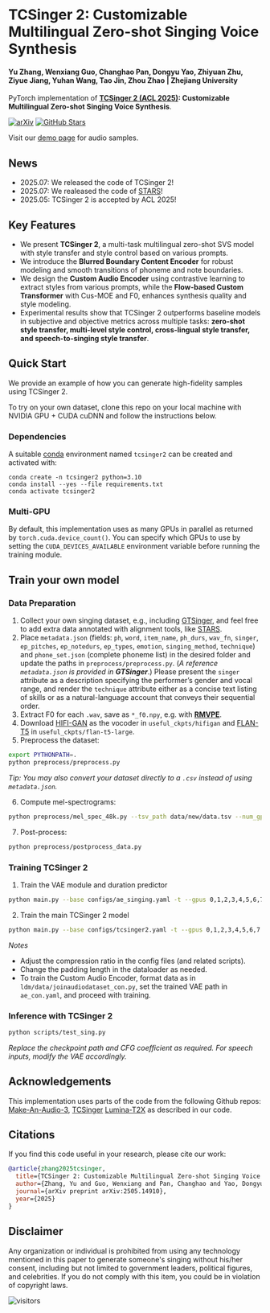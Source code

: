 # TCSinger 2: Customizable Multilingual Zero-shot Singing Voice Synthesis

#### Yu Zhang, Wenxiang Guo, Changhao Pan, Dongyu Yao, Zhiyuan Zhu, Ziyue Jiang, Yuhan Wang, Tao Jin, Zhou Zhao | Zhejiang University

PyTorch implementation of **[TCSinger 2 (ACL 2025)](https://arxiv.org/abs/2505.14910): Customizable Multilingual Zero-shot Singing Voice Synthesis**.

[![arXiv](https://img.shields.io/badge/arXiv-Paper-<COLOR>.svg)](https://arxiv.org/abs/2505.14910)
[![GitHub Stars](https://img.shields.io/github/stars/AaronZ345/TCSinger2?style=social)](https://github.com/AaronZ345/TCSinger2)

Visit our [demo page](https://aaronz345.github.io/TCSinger2Demo/) for audio samples.

## News
- 2025.07: We released the code of TCSinger 2!
- 2025.07: We realeased the code of [STARS](https://github.com/gwx314/STARS)!
- 2025.05: TCSinger 2 is accepted by ACL 2025!

## Key Features
- We present **TCSinger 2**, a multi-task multilingual zero-shot SVS model with style transfer and style control based on various prompts.
- We introduce the **Blurred Boundary Content Encoder** for robust modeling and smooth transitions of phoneme and note boundaries.
- We design the **Custom Audio Encoder** using contrastive learning to extract styles from various prompts, while the **Flow-based Custom Transformer** with Cus-MOE and F0, enhances synthesis quality and style modeling.
- Experimental results show that TCSinger 2 outperforms baseline models in subjective and objective metrics across multiple tasks: **zero-shot style transfer, multi-level style control, cross-lingual style transfer, and speech-to-singing style transfer**.

## Quick Start
We provide an example of how you can generate high-fidelity samples using TCSinger 2.

To try on your own dataset, clone this repo on your local machine with NVIDIA GPU + CUDA cuDNN and follow the instructions below.

### Dependencies

A suitable [conda](https://conda.io/) environment named `tcsinger2` can be created
and activated with:

```
conda create -n tcsinger2 python=3.10
conda install --yes --file requirements.txt
conda activate tcsinger2
```

### Multi-GPU

By default, this implementation uses as many GPUs in parallel as returned by `torch.cuda.device_count()`. 
You can specify which GPUs to use by setting the `CUDA_DEVICES_AVAILABLE` environment variable before running the training module.

## Train your own model

### Data Preparation 

1. Collect your own singing dataset, e.g., including [GTSinger](https://github.com/AaronZ345/GTSinger), and feel free to add extra data annotated with alignment tools, like [STARS](https://github.com/gwx314/STARS).  
2. Place `metadata.json` (fields: `ph`, `word`, `item_name`, `ph_durs`, `wav_fn`, `singer`, `ep_pitches`, `ep_notedurs`, `ep_types`, `emotion`, `singing_method`, `technique`) and `phone_set.json` (complete phoneme list) in the desired folder and update the paths in `preprocess/preprocess.py`.  (*A reference `metadata.json` is provided in **GTSinger***.) 
Please present the `singer` attribute as a description specifying the performer’s gender and vocal range, and render the `technique` attribute either as a concise text listing of skills or as a natural-language account that conveys their sequential order.
3. Extract F0 for each `.wav`, save as `*_f0.npy`, e.g. with **[RMVPE](https://github.com/Dream-High/RMVPE)**.
4. Download [HIFI-GAN](https://drive.google.com/drive/folders/1ve9cm_Yn3CQWSqkzMuRL33Uj1BNh51lR?usp=drive_link) as the vocoder in `useful_ckpts/hifigan` and [FLAN-T5](https://huggingface.co/google/flan-t5-large) in `useful_ckpts/flan-t5-large`.
5. Preprocess the dataset:

```bash
export PYTHONPATH=.
python preprocess/preprocess.py
```

*Tip: You may also convert your dataset directly to a `.csv` instead of using `metadata.json`.*

6. Compute mel-spectrograms:

```bash
python preprocess/mel_spec_48k.py --tsv_path data/new/data.tsv --num_gpus 1 --max_duration 20
```

7. Post-process:

```bash
python preprocess/postprocess_data.py
```

### Training TCSinger 2

1. Train the VAE module and duration predictor
```bash
python main.py --base configs/ae_singing.yaml -t --gpus 0,1,2,3,4,5,6,7
```

2. Train the main TCSinger 2 model
   
```bash
python main.py --base configs/tcsinger2.yaml -t --gpus 0,1,2,3,4,5,6,7
```

*Notes*  
- Adjust the compression ratio in the config files (and related scripts).  
- Change the padding length in the dataloader as needed.  
- To train the Custom Audio Encoder, format data as in `ldm/data/joinaudiodataset_con.py`, set the trained VAE path in `ae_con.yaml`, and proceed with training.

### Inference with TCSinger 2

```bash
python scripts/test_sing.py
```

*Replace the checkpoint path and CFG coefficient as required. For speech inputs, modify the VAE accordingly.*


## Acknowledgements

This implementation uses parts of the code from the following Github repos:
[Make-An-Audio-3](https://github.com/Text-to-Audio/Make-An-Audio-3),
[TCSinger](https://github.com/AaronZ345/TCSinger)
[Lumina-T2X](https://github.com/Alpha-VLLM/Lumina-T2X)
as described in our code.

## Citations ##

If you find this code useful in your research, please cite our work:
```bib
@article{zhang2025tcsinger,
  title={TCSinger 2: Customizable Multilingual Zero-shot Singing Voice Synthesis},
  author={Zhang, Yu and Guo, Wenxiang and Pan, Changhao and Yao, Dongyu and Zhu, Zhiyuan and Jiang, Ziyue and Wang, Yuhan and Jin, Tao and Zhao, Zhou},
  journal={arXiv preprint arXiv:2505.14910},
  year={2025}
}
```

## Disclaimer ##

Any organization or individual is prohibited from using any technology mentioned in this paper to generate someone's singing without his/her consent, including but not limited to government leaders, political figures, and celebrities. If you do not comply with this item, you could be in violation of copyright laws.

 ![visitors](https://visitor-badge.laobi.icu/badge?page_id=AaronZ345/TCSinger2)
